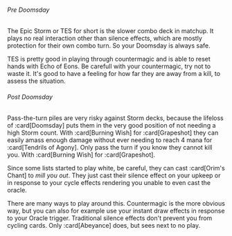 ###### Pre Doomsday

The Epic Storm or TES for short is the slower combo deck in matchup. It plays no
real interaction other than silence effects, which are mostly protection for
their own combo turn. So your Doomsday is always safe.

TES is pretty good in playing through countermagic and is able to reset hands
with Echo of Eons. Be carefull with your countermagic, try not to waste it. It's
good to have a feeling for how far they are away from a kill, to assess the
situation.

###### Post Doomsday

Pass-the-turn piles are very risky against Storm decks, because the lifeloss of
:card[Doomsday] puts them in the very good position of not needing a high Storm
count. With :card[Burning Wish] for :card[Grapeshot] they can easily amass
enough damage without ever needing to reach 4 mana for :card[Tendrils of Agony].
Only pass the turn if you know they cannot kill you. With :card[Burning Wish]
for :card[Grapeshot].

Since some lists started to play white, be careful, they can cast :card[Orim's
Chant] to *mill you out*. They just cast their silence effect on your upkeep or
in response to your cycle effects rendering you unable to even cast the oracle.

There are many ways to play around this. Countermagic is the more obvious way,
but you can also for example use your instant draw effects in response to your
Oracle trigger. Traditional silence effects don't prevent you from cycling
cards. Only :card[Abeyance] does, but sees next to no play.
